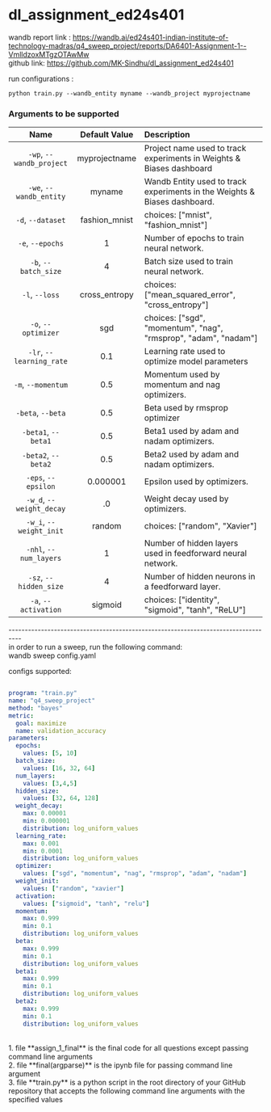 # dl_assignment_ed24s401

wandb report link : https://wandb.ai/ed24s401-indian-institute-of-technology-madras/q4_sweep_project/reports/DA6401-Assignment-1--VmlldzoxMTgzOTAwMw
<br>
github link: https://github.com/MK-Sindhu/dl_assignment_ed24s401

run configurations : 

```
python train.py --wandb_entity myname --wandb_project myprojectname
```

### Arguments to be supported

| Name | Default Value | Description |
| :---: | :-------------: | :----------- |
| `-wp`, `--wandb_project` | myprojectname | Project name used to track experiments in Weights & Biases dashboard |
| `-we`, `--wandb_entity` | myname  | Wandb Entity used to track experiments in the Weights & Biases dashboard. |
| `-d`, `--dataset` | fashion_mnist | choices:  ["mnist", "fashion_mnist"] |
| `-e`, `--epochs` | 1 |  Number of epochs to train neural network.|
| `-b`, `--batch_size` | 4 | Batch size used to train neural network. | 
| `-l`, `--loss` | cross_entropy | choices:  ["mean_squared_error", "cross_entropy"] |
| `-o`, `--optimizer` | sgd | choices:  ["sgd", "momentum", "nag", "rmsprop", "adam", "nadam"] | 
| `-lr`, `--learning_rate` | 0.1 | Learning rate used to optimize model parameters | 
| `-m`, `--momentum` | 0.5 | Momentum used by momentum and nag optimizers. |
| `-beta`, `--beta` | 0.5 | Beta used by rmsprop optimizer | 
| `-beta1`, `--beta1` | 0.5 | Beta1 used by adam and nadam optimizers. | 
| `-beta2`, `--beta2` | 0.5 | Beta2 used by adam and nadam optimizers. |
| `-eps`, `--epsilon` | 0.000001 | Epsilon used by optimizers. |
| `-w_d`, `--weight_decay` | .0 | Weight decay used by optimizers. |
| `-w_i`, `--weight_init` | random | choices:  ["random", "Xavier"] | 
| `-nhl`, `--num_layers` | 1 | Number of hidden layers used in feedforward neural network. | 
| `-sz`, `--hidden_size` | 4 | Number of hidden neurons in a feedforward layer. |
| `-a`, `--activation` | sigmoid | choices:  ["identity", "sigmoid", "tanh", "ReLU"] |

----------------------------------------------------------------------------------<br>
in order to run a sweep, run the following command:<br>
wandb sweep config.yaml
<br>

configs supported:<br>
```yaml

program: "train.py"
name: "q4_sweep_project"
method: "bayes"
metric:
  goal: maximize
  name: validation_accuracy
parameters:
  epochs:
    values: [5, 10]
  batch_size:
    values: [16, 32, 64]
  num_layers:
    values: [3,4,5]
  hidden_size:
    values: [32, 64, 128]
  weight_decay:
    max: 0.00001 
    min: 0.000001
    distribution: log_uniform_values
  learning_rate: 
    max: 0.001
    min: 0.0001
    distribution: log_uniform_values
  optimizer: 
    values: ["sgd", "momentum", "nag", "rmsprop", "adam", "nadam"]
  weight_init: 
    values: ["random", "xavier"]
  activation:
    values: ["sigmoid", "tanh", "relu"]
  momentum:
    max: 0.999
    min: 0.1
    distribution: log_uniform_values
  beta:
    max: 0.999
    min: 0.1
    distribution: log_uniform_values
  beta1:
    max: 0.999
    min: 0.1
    distribution: log_uniform_values
  beta2:
    max: 0.999
    min: 0.1
    distribution: log_uniform_values

  ```
<br>
1. file **assign_1_final** is the final code for all questions except passing command line arguments
<br>
2. file **final(argparse)** is the ipynb file for passing command line argument
<br>
3. file **train.py** is a python script in the root directory of your GitHub repository that accepts the following command line arguments with the specified values
